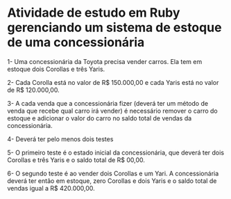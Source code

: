 # Atividade de estudo em Ruby gerenciando um sistema de estoque de uma concessionária

1- Uma concessionária da Toyota precisa vender carros. Ela tem em estoque dois Corollas e três Yaris.

2- Cada Corolla está no valor de R$ 150.000,00 e cada Yaris está no valor de R$ 120.000,00.

3- A cada venda que a concessionária fizer (deverá ter um método de venda que recebe qual carro irá vender) é necessário remover o carro do estoque e adicionar o valor do carro no saldo total de vendas da concessionária.

4- Deverá ter pelo menos dois testes

5- O primeiro teste é o estado inicial da concessionária, que deverá ter dois Corollas e três Yaris e o saldo total de R$ 00,00.

6- O segundo teste é ao vender dois Corollas e um Yari. A concessionária deverá ter então em estoque, zero Corollas e dois Yaris e o saldo total de vendas igual a R$ 420.000,00.
